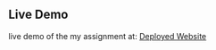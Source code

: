 ## Live Demo

live demo of the my assignment at: [Deployed Website](https://kavyakapoorassignment.vercel.app/)
